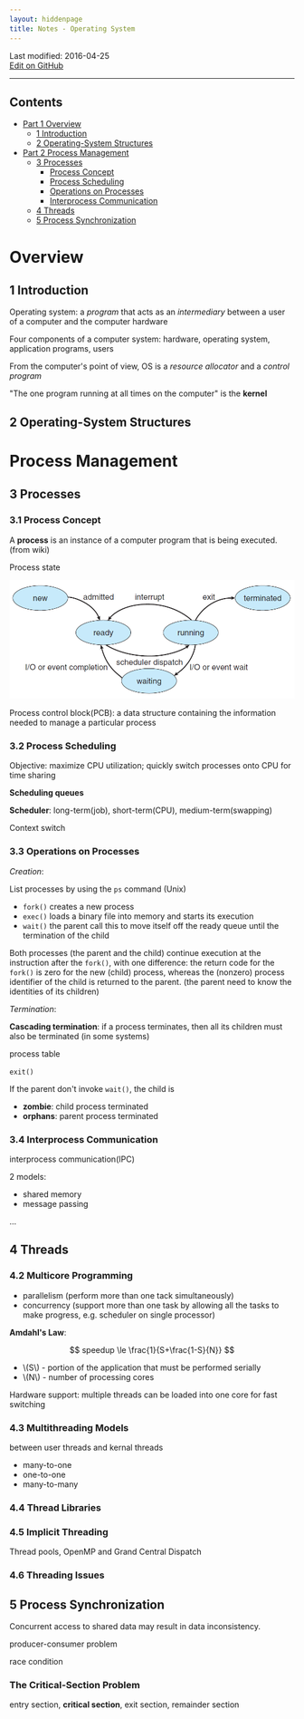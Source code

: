 ```yaml
---
layout: hiddenpage
title: Notes - Operating System
---
```


Last modified: 2016-04-25  
[Edit on GitHub](https://github.com/neilsustc/Notes/blob/master/2016%20Spring/Operating%20system.md)

---

<script src='https://cdn.mathjax.org/mathjax/latest/MathJax.js?config=TeX-AMS-MML_HTMLorMML'></script>

## Contents

- [Part 1 Overview](#overview)
  - [1 Introduction](#introduction)
  - [2 Operating-System Structures](#operating-system-structures)
- [Part 2 Process Management](#process-management)
  - [3 Processes](#processes)
    - [Process Concept](#process-concept)
    - [Process Scheduling](#process-scheduling)
    - [Operations on Processes](#operations-on-processes)
    - [Interprocess Communication](#interprocess-communication)
  - [4 Threads](#threads)
  - [5 Process Synchronization](#process-synchronization)

# Overview

## 1 Introduction

Operating system: a *program* that acts as an *intermediary* between a user of a computer and the computer hardware
  
Four components of a computer system: hardware, operating system, application programs, users  

From the computer's point of view, OS is a *resource allocator* and a *control program*
  
"The one program running at all times on the computer" is the **kernel**

## 2 Operating-System Structures

# Process Management

## 3 Processes

### 3.1 Process Concept

A **process** is an instance of a computer program that is being executed. (from wiki)

Process state

![process state](/static/imgs/process_state.png)

Process control block(PCB): a data structure containing the information needed to manage a particular process

### 3.2 Process Scheduling

Objective: maximize CPU utilization; quickly switch processes onto CPU for time sharing

**Scheduling queues**

**Scheduler**: long-term(job), short-term(CPU), medium-term(swapping)

Context switch

### 3.3 Operations on Processes

*Creation*:

List processes by using the `ps` command (Unix)

- `fork()` creates a new process
- `exec()` loads a binary file into memory and starts its execution
- `wait()` the parent call this to move itself off the ready queue until the termination of the child

Both processes (the parent and the child) continue execution at the instruction after the `fork()`, with one difference: the return code for the `fork()` is zero for the new (child) process, whereas the (nonzero) process identifier of the child is returned to the parent. (the parent need to know the identities of its children)

*Termination*:

**Cascading termination**: if a process terminates, then all its children must also be terminated (in some systems)

process table

`exit()`

If the parent don't invoke `wait()`, the child is

- **zombie**: child process terminated
- **orphans**: parent process terminated

### 3.4 Interprocess Communication

interprocess communication(IPC)

2 models:

- shared memory
- message passing

...

## 4 Threads

### 4.2 Multicore Programming

- parallelism (perform more than one tack simultaneously)
- concurrency (support more than one task by allowing all the tasks to make progress, e.g. scheduler on single processor)

**Amdahl's Law**:

$$ speedup \le \frac{1}{S+\frac{1-S}{N}} $$

- \\(S\\) - portion of the application that must be performed serially
- \\(N\\) - number of processing cores

Hardware support: multiple threads can be loaded into one core for fast switching

### 4.3 Multithreading Models

between user threads and kernal threads

- many-to-one
- one-to-one
- many-to-many

### 4.4 Thread Libraries

### 4.5 Implicit Threading

Thread pools, OpenMP and Grand Central Dispatch

### 4.6 Threading Issues

## 5 Process Synchronization

Concurrent access to shared data may result in data inconsistency.

producer-consumer problem

race condition

### The Critical-Section Problem

entry section, **critical section**, exit section, remainder section



